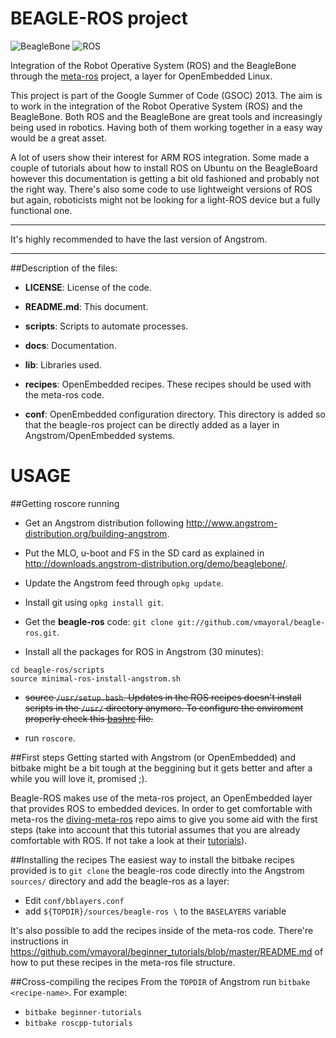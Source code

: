 BEAGLE-ROS project
==================

![BeagleBone](http://beagleboard.org/static/images/beagle_logo_hdr.gif)
![ROS](http://www.ros.org/_wiki/images/ros_org.png)

Integration of the Robot Operative System (ROS) and the BeagleBone through the [meta-ros](https://github.com/bmwcarit/meta-ros) project, a layer for OpenEmbedded Linux.

This project is part of the Google Summer of Code (GSOC) 2013.
The aim is to work in the integration of the Robot Operative System (ROS) and the BeagleBone. Both ROS and the BeagleBone are great tools and increasingly being used in robotics. Having both of them working together in a easy way would be a great asset. 

A lot of users show their interest for ARM ROS integration. Some made a couple of tutorials about how to install ROS on Ubuntu on the BeagleBoard however this documentation is getting a bit old fashioned and probably not the right way. There's also some code to use lightweight versions of ROS but again, roboticists might not be looking for a light-ROS device but a fully functional one.

--------

It's highly recommended to have the last version of Angstrom.

--------

##Description of the files:

* **LICENSE**: License of the code.

* **README.md**: This document.

* **scripts**: Scripts to automate processes.

* **docs**: Documentation.

* **lib**: Libraries used.

* **recipes**: OpenEmbedded recipes. These recipes should be used with the meta-ros code.

* **conf**: OpenEmbedded configuration directory. This directory is added so that the beagle-ros project can be directly added as a layer in Angstrom/OpenEmbedded systems.



USAGE
=====
##Getting roscore running

* Get an Angstrom distribution following http://www.angstrom-distribution.org/building-angstrom.

* Put the MLO, u-boot and FS in the SD card as explained in http://downloads.angstrom-distribution.org/demo/beaglebone/.

* Update the Angstrom feed through `opkg update`.

* Install git using `opkg install git`.

* Get the **beagle-ros** code: `git clone git://github.com/vmayoral/beagle-ros.git`.

* Install all the packages for ROS in Angstrom (30 minutes):
 ```
 cd beagle-ros/scripts
 source minimal-ros-install-angstrom.sh
 ```

* ~~source `/usr/setup.bash`. Updates in the ROS recipes doesn't install scripts in the `/usr/` directory anymore. To configure the enviroment properly check this [bashrc](https://github.com/vmayoral/beagle-ros/blob/master/scripts/bashrc) file.~~

* run `roscore`.
    
##First steps
Getting started with Angstrom (or OpenEmbedded) and bitbake might be a bit tough at the beggining but it gets better and after a while you will love it, promised ;).

Beagle-ROS makes use of the meta-ros project, an OpenEmbedded layer that provides ROS to embedded devices. In order to get comfortable with meta-ros the [diving-meta-ros](https://github.com/vmayoral/diving-meta-ros) repo aims to give you some aid with the first steps (take into account that this tutorial assumes that you are already comfortable with ROS. If not take a look at their [tutorials](http://www.ros.org/wiki/ROS/Tutorials)).
    
##Installing the recipes
The easiest way to install the bitbake recipes provided is to `git clone` the beagle-ros code directly into the Angstrom `sources/` directory and add the beagle-ros as a layer:
* Edit `conf/bblayers.conf`
* add `${TOPDIR}/sources/beagle-ros \` to the `BASELAYERS` variable

It's also possible to add the recipes inside of the meta-ros code. There're instructions in https://github.com/vmayoral/beginner_tutorials/blob/master/README.md of how to put these recipes in the meta-ros file structure.

##Cross-compiling the recipes
From the `TOPDIR` of Angstrom run `bitbake <recipe-name>`. For example:
* `bitbake beginner-tutorials`
* `bitbake roscpp-tutorials`

